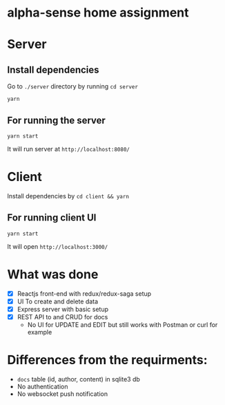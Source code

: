 # alpha-sense home assignment

# Server

## Install dependencies

Go to `./server` directory by running `cd server`

```
yarn
```
## For running the server

```
yarn start
```

It will run server at `http://localhost:8080/`

# Client

Install dependencies by `cd client && yarn`

## For running client UI

```
yarn start
```
It will open `http://localhost:3000/`

# What was done
- [x] Reactjs front-end with redux/redux-saga setup
- [x] UI To create and delete data
- [x] Express server with basic setup
- [x] REST API to and CRUD for docs
    - No UI for UPDATE and EDIT but still works with Postman or curl for example

# Differences from the requirments:
- `docs` table (id, author, content) in sqlite3 db
- No authentication
- No websocket push notification